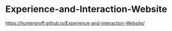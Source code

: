 # Experience-and-Interaction-Website
https://huntergroff.github.io/Experience-and-Interaction-Website/
